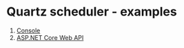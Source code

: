 ﻿# Quartz scheduler - examples

1. [Console](NetCore.ConsoleAsWindowsService)
2. [ASP.NET Core Web API](NetCore.WebApi)